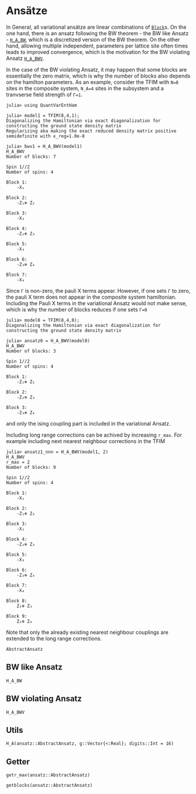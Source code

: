 # Ansätze

In General, all variational ansätze are linear combinations of [`Block`](@ref)s.
On the one hand, there is an ansatz following the BW theorem - the BW like Ansatz - [`H_A_BW`](@ref), which 
is a discretized version of the BW theorem. 
On the other hand, allowing multiple independent, parameters per lattice site often times leads to improved convergence, which
is the motivation for the BW violating Ansatz [`H_A_BWV`](@ref).  

In the case of the BW violating Ansatz, it may happen that some blocks are essentially the zero matrix,
which is why the number of blocks also depends on the hamilton parameters.
As an example, consider the TFIM with `N=8` sites in the composite system, `N_A=4` sites in the subsystem and a tranvserse field strength of
`Γ=1`. 
```jldoctest Ansätze 
julia> using QuantVarEntHam

julia> model1 = TFIM(8,4,1);
Diagonalizing the Hamiltonian via exact diagonalization for constructing the ground state density matrix
Regularizing aka making the exact reduced density matrix positive semidefinite with ϵ_reg=1.0e-8

julia> bwv1 = H_A_BWV(model1)
H_A_BWV
Number of blocks: 7

Spin 1//2
Number of spins: 4

Block 1: 
	-X₁

Block 2: 
	-Z₁⊗ Z₂

Block 3: 
	-X₂

Block 4: 
	-Z₂⊗ Z₃

Block 5: 
	-X₃

Block 6: 
	-Z₃⊗ Z₄

Block 7: 
	-X₄
```

Since `Γ` is non-zero, the pauli X terms appear.
However, if one sets `Γ` to zero, the pauli X term does not appear in the composite system hamiltonian.
Including the Pauli X terms in the variational Ansatz would not make sense, which is why the number of blocks reduces if one sets `Γ=0`
```jldoctest Ansätze  
julia> model0 = TFIM(8,4,0);
Diagonalizing the Hamiltonian via exact diagonalization for constructing the ground state density matrix

julia> ansatz0 = H_A_BWV(model0)
H_A_BWV
Number of blocks: 3

Spin 1//2
Number of spins: 4

Block 1: 
	-Z₁⊗ Z₂

Block 2: 
	-Z₂⊗ Z₃

Block 3: 
	-Z₃⊗ Z₄
```
and only the ising coupling part is included in the variational Ansatz.

Including long range corrections can be achived by increasing `r_max`.
For example including next nearest neighbour corrections in the TFIM
```jldoctest Ansätze 
julia> ansatz1_nnn = H_A_BWV(model1, 2)
H_A_BWV
r_max = 2
Number of blocks: 9

Spin 1//2
Number of spins: 4

Block 1: 
	-X₁

Block 2: 
	-Z₁⊗ Z₂

Block 3: 
	-X₂

Block 4: 
	-Z₂⊗ Z₃

Block 5: 
	-X₃

Block 6: 
	-Z₃⊗ Z₄

Block 7: 
	-X₄

Block 8: 
	Z₁⊗ Z₃

Block 9: 
	Z₂⊗ Z₄
```
Note that only the already existing nearest neighbour couplings are extended to the long range corrections.
```@docs
AbstractAnsatz
```
## BW like Ansatz  
```@docs
H_A_BW
```

## BW violating Ansatz 
```@docs
H_A_BWV
```

## Utils 
```@docs
H_A(ansatz::AbstractAnsatz, g::Vector{<:Real}; digits::Int = 16)
```

## Getter

```@docs 
getr_max(ansatz::AbstractAnsatz)
```
```@docs 
getblocks(ansatz::AbstractAnsatz)
```

